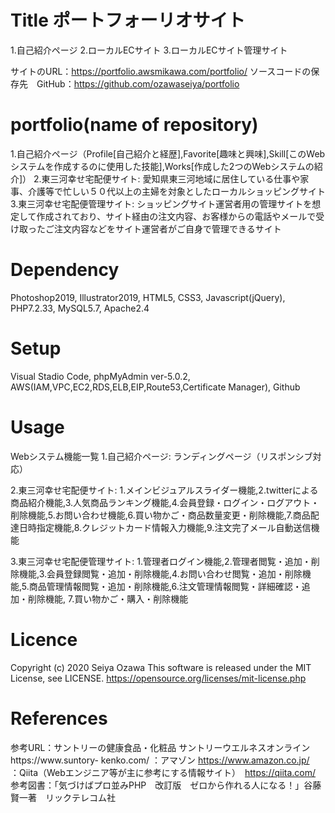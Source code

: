 # Title ポートフォーリオサイト
1.自己紹介ページ
2.ローカルECサイト
3.ローカルECサイト管理サイト

サイトのURL：https://portfolio.awsmikawa.com/portfolio/
ソースコードの保存先　GitHub：https://github.com/ozawaseiya/portfolio

# portfolio(name of repository)
1.自己紹介ページ（Profile[自己紹介と経歴],Favorite[趣味と興味],Skill[このWebシステムを作成するのに使用した技能],Works[作成した2つのWebシステムの紹介]）
2.東三河幸せ宅配便サイト: 愛知県東三河地域に居住している仕事や家事、介護等で忙しい５０代以上の主婦を対象としたローカルショッピングサイト
3.東三河幸せ宅配便管理サイト: ショッピングサイト運営者用の管理サイトを想定して作成されており、サイト経由の注文内容、お客様からの電話やメールで受け取ったご注文内容などをサイト運営者がご自身で管理できるサイト

# Dependency
Photoshop2019, Illustrator2019, HTML5, CSS3, Javascript(jQuery), PHP7.2.33, MySQL5.7, Apache2.4

# Setup
Visual Stadio Code, phpMyAdmin ver-5.0.2, AWS(IAM,VPC,EC2,RDS,ELB,EIP,Route53,Certificate Manager), Github

# Usage
Webシステム機能一覧
1.自己紹介ページ: 
ランディングページ（リスポンシブ対応）

2.東三河幸せ宅配便サイト:
 1.メインビジュアルスライダー機能,2.twitterによる商品紹介機能,3.人気商品ランキング機能,4.会員登録・ログイン・ログアウト・削除機能,5.お問い合わせ機能,6.買い物かご・商品数量変更・削除機能,7.商品配達日時指定機能,8.クレジットカード情報入力機能,9.注文完了メール自動送信機能

3.東三河幸せ宅配便管理サイト:
 1.管理者ログイン機能,2.管理者閲覧・追加・削除機能,3.会員登録閲覧・追加・削除機能,4.お問い合わせ閲覧・追加・削除機能,5.商品管理情報閲覧・追加・削除機能,6.注文管理情報閲覧・詳細確認・追加・削除機能, 7.買い物かご・購入・削除機能

# Licence
Copyright (c) 2020 Seiya Ozawa
This software is released under the MIT License, see LICENSE.
https://opensource.org/licenses/mit-license.php

# References
参考URL：サントリーの健康食品・化粧品 サントリーウエルネスオンライン https://www.suntory- kenko.com/
       ：アマゾン https://www.amazon.co.jp/
　　　  ：Qiita（Webエンジニア等が主に参考にする情報サイト）　https://qiita.com/
参考図書：「気づけばプロ並みPHP　改訂版　ゼロから作れる人になる！」谷藤賢一著　リックテレコム社

